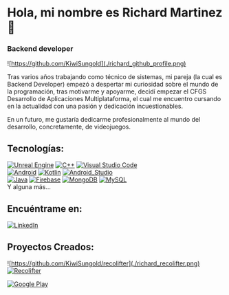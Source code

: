 # Hola, mi nombre es Richard Martinez 👋
### Backend developer

![https://github.com/KiwiSungold](./richard_github_profile.png)

Tras varios años trabajando como técnico de sistemas, mi pareja (la cual es Backend Developer) empezó a despertar mi curiosidad sobre el mundo de la programación, tras motivarme y apoyarme, decidí empezar el CFGS Desarrollo de Aplicaciones Multiplataforma, el cual me encuentro cursando en la actualidad con una pasión y dedicación incuestionables.

En un futuro, me gustaría dedicarme profesionalmente al mundo del desarrollo, concretamente, de videojuegos.

## Tecnologías:
[![Unreal Engine](https://img.shields.io/badge/Unreal-0E1128?style=for-the-badge&logo=UnrealEngine&logoColor=white&labelColor=101010)]()
[![C++](https://img.shields.io/badge/C++-00599C?style=for-the-badge&logo=cplusplus&logoColor=white&labelColor=101010)]()
[![Visual Studio Code](https://img.shields.io/badge/Visual_Studio-5C2D91?style=for-the-badge&logo=VisualStudioCode&logoColor=white&labelColor=101010)]()
</br>
[![Android](https://img.shields.io/badge/Android-3DDC84?style=for-the-badge&logo=android&logoColor=white&labelColor=101010)]()
[![Kotlin](https://img.shields.io/badge/Kotlin-0095D5?style=for-the-badge&logo=kotlin&logoColor=white&labelColor=101010)]()
[![Android_Studio](https://img.shields.io/badge/Android_Studio-3DDC84?style=for-the-badge&logo=android-studio&logoColor=white&labelColor=101010)]()
</br>
[![Java](https://img.shields.io/badge/Java-F80000?style=for-the-badge&logo=oracle&logoColor=white&labelColor=101010)]()
[![Firebase](https://img.shields.io/badge/Firebase-FFCA28?style=for-the-badge&logo=firebase&logoColor=white&labelColor=101010)]()
[![MongoDB](https://img.shields.io/badge/MongoDB-47A248?style=for-the-badge&logo=mongodb&logoColor=white&labelColor=101010)]()
[![MySQL](https://img.shields.io/badge/MySQL-4479A1?style=for-the-badge&logo=mysql&logoColor=white&labelColor=101010)]()
</br>
Y alguna más...

## Encuéntrame en:

[![LinkedIn](https://img.shields.io/badge/LinkedIn-Richard-0077B5?style=for-the-badge&logo=linkedin&logoColor=white&labelColor=101010)](www.linkedin.com/in/rmartinezc92/)

## Proyectos Creados:
![https://github.com/KiwiSungold/recolifter](./richard_recolifter.png)
[![Recolifter](https://img.shields.io/badge/Recolifter-232F3E?style=for-the-badge&logo=github&logoColor=white&labelColor=101010)](https://github.com/KiwiSungold/recolifter)

[![Google Play](https://img.shields.io/badge/recolifter-128C7E?style=for-the-badge&logo=googleplay&logoColor=white&labelColor=101010)](https://play.google.com/store/apps/details?id=cat.copernic.pdiaza.recolifter&hl=es)
